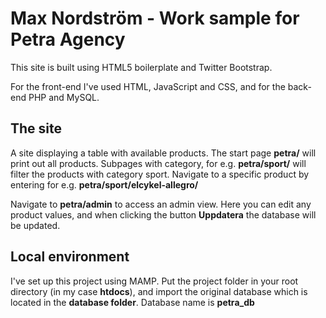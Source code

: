 # Max Nordström - Work sample for Petra Agency

This site is built using HTML5 boilerplate and Twitter Bootstrap.

For the front-end I've used HTML, JavaScript and CSS, and for the back-end PHP and MySQL.

## The site

A site displaying a table with available products. The start page **petra/** will print out all products. Subpages with category, for e.g. **petra/sport/** will filter the products with category sport. Navigate to a specific product by entering for e.g. **petra/sport/elcykel-allegro/**

Navigate to **petra/admin** to access an admin view. Here you can edit any product values, and when clicking the button **Uppdatera** the database will be updated.

## Local environment

I've set up this project using MAMP. Put the project folder in your root directory (in my case **htdocs**), and import the original database which is located in the **database folder**. Database name is **petra_db**